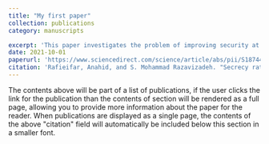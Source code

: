 ```yaml
---
title: "My first paper"
collection: publications
category: manuscripts

excerpt: 'This paper investigates the problem of improving security at the physical layer of a Millimeter Wave (mmWave) network equipped with multiple Intelligent Reflecting Surfaces (IRSs). In this network, the IRSs help the Base Station (BS) in transmitting its signal to the desired user and at the same time improving the physical layer security of the network by preventing the signal to be received by an illegitimate eavesdropper. The target of the proposed scheme is to maximize the secrecy rate by jointly optimizing the active beamforming at the BS and passive beamforming at the IRSs. This is done through a non-convex optimization problem which is solved by decomposing into two sub-problems. The sub-problems are alternatively solved using the Semi-Definite Relaxation (SDR) technique. Finally, simulations are done to assess the performance of the proposed algorithm. These results show the superiority of using multiple IRSs in the enhancement of secrecy rate of the wireless networks in the mmWave frequency bands.'
date: 2021-10-01
paperurl: 'https://www.sciencedirect.com/science/article/abs/pii/S1874490721001737'
citation: 'Rafieifar, Anahid, and S. Mohammad Razavizadeh. "Secrecy rate maximization in multi-IRS mmWave networks." Physical Communication 48 (2021): 101436.'
---
```


The contents above will be part of a list of publications, if the user clicks the link for the publication than the contents of section will be rendered as a full page, allowing you to provide more information about the paper for the reader. When publications are displayed as a single page, the contents of the above "citation" field will automatically be included below this section in a smaller font.
